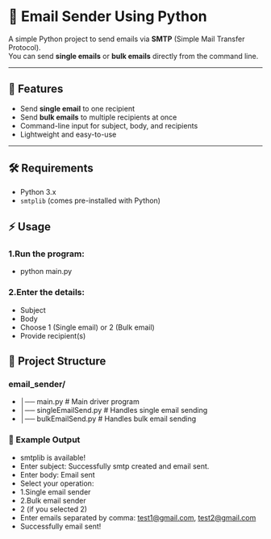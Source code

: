 # 📧 Email Sender Using Python

A simple Python project to send emails via **SMTP** (Simple Mail Transfer Protocol).  
You can send **single emails** or **bulk emails** directly from the command line.

---

## 🚀 Features
- Send **single email** to one recipient
- Send **bulk emails** to multiple recipients at once
- Command-line input for subject, body, and recipients
- Lightweight and easy-to-use

---

## 🛠️ Requirements
- Python 3.x
- `smtplib` (comes pre-installed with Python)


## ⚡ Usage

### 1.Run the program:
- python main.py

### 2.Enter the details:
- Subject
- Body
- Choose 1 (Single email) or 2 (Bulk email)
- Provide recipient(s)

## 📂 Project Structure
### email_sender/
- │── main.py              # Main driver program
- │── singleEmailSend.py   # Handles single email sending
- │── bulkEmailSend.py     # Handles bulk email sending

### 🎯 Example Output
- smtplib is available!
- Enter subject: Successfully smtp created and email sent.
- Enter body: Email sent
- Select your operation:
- 1.Single email sender
- 2.Bulk email sender
- 2 (if you selected 2)
- Enter emails separated by comma: test1@gmail.com, test2@gmail.com
- Successfully email sent!
